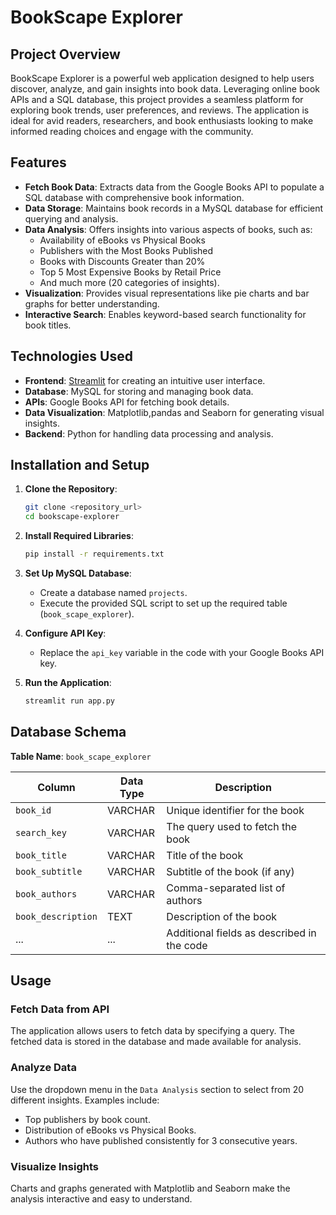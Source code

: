 # BookScape Explorer

## Project Overview

BookScape Explorer is a powerful web application designed to help users discover, analyze, and gain insights into book data. Leveraging online book APIs and a SQL database, this project provides a seamless platform for exploring book trends, user preferences, and reviews. The application is ideal for avid readers, researchers, and book enthusiasts looking to make informed reading choices and engage with the community.

## Features

- **Fetch Book Data**: Extracts data from the Google Books API to populate a SQL database with comprehensive book information.
- **Data Storage**: Maintains book records in a MySQL database for efficient querying and analysis.
- **Data Analysis**: Offers insights into various aspects of books, such as:
  - Availability of eBooks vs Physical Books
  - Publishers with the Most Books Published
  - Books with Discounts Greater than 20%
  - Top 5 Most Expensive Books by Retail Price
  - And much more (20 categories of insights).
- **Visualization**: Provides visual representations like pie charts and bar graphs for better understanding.
- **Interactive Search**: Enables keyword-based search functionality for book titles.

## Technologies Used

- **Frontend**: [Streamlit](https://streamlit.io/) for creating an intuitive user interface.
- **Database**: MySQL for storing and managing book data.
- **APIs**: Google Books API for fetching book details.
- **Data Visualization**: Matplotlib,pandas and Seaborn for generating visual insights.
- **Backend**: Python for handling data processing and analysis.

## Installation and Setup

1. **Clone the Repository**:
   ```bash
   git clone <repository_url>
   cd bookscape-explorer
   ```

2. **Install Required Libraries**:
   ```bash
   pip install -r requirements.txt
   ```

3. **Set Up MySQL Database**:
   - Create a database named `projects`.
   - Execute the provided SQL script to set up the required table (`book_scape_explorer`).

4. **Configure API Key**:
   - Replace the `api_key` variable in the code with your Google Books API key.

5. **Run the Application**:
   ```bash
   streamlit run app.py
   ```

## Database Schema

**Table Name**: `book_scape_explorer`

| Column                  | Data Type   | Description                                     |
|-------------------------|-------------|-------------------------------------------------|
| `book_id`               | VARCHAR     | Unique identifier for the book                 |
| `search_key`            | VARCHAR     | The query used to fetch the book               |
| `book_title`            | VARCHAR     | Title of the book                              |
| `book_subtitle`         | VARCHAR     | Subtitle of the book (if any)                  |
| `book_authors`          | VARCHAR     | Comma-separated list of authors                |
| `book_description`      | TEXT        | Description of the book                        |
| ...                     | ...         | Additional fields as described in the code     |

## Usage

### Fetch Data from API
The application allows users to fetch data by specifying a query. The fetched data is stored in the database and made available for analysis.

### Analyze Data
Use the dropdown menu in the `Data Analysis` section to select from 20 different insights. Examples include:

- Top publishers by book count.
- Distribution of eBooks vs Physical Books.
- Authors who have published consistently for 3 consecutive years.

### Visualize Insights
Charts and graphs generated with Matplotlib and Seaborn make the analysis interactive and easy to understand.


